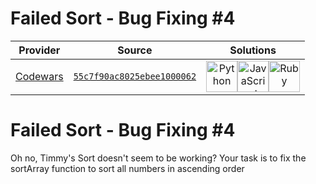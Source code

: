 [_metadata_:generated]: - "true"

# Failed Sort - Bug Fixing #4

<!-- INFO TABLE BEGIN -->

| Provider                                        | Source                                                                               | Solutions                                                                                                                                                                                                                                                                                                                                                                                                                                              |
| :---------------------------------------------: | :----------------------------------------------------------------------------------: | :----------------------------------------------------------------------------------------------------------------------------------------------------------------------------------------------------------------------------------------------------------------------------------------------------------------------------------------------------------------------------------------------------------------------------------------------------: |
| [Codewars](../../../docs/providers/Codewars.md) | [`55c7f90ac8025ebee1000062`](https://www.codewars.com/kata/55c7f90ac8025ebee1000062) | [<img src="https://res.cloudinary.com/rascaltwo/image/upload/v1631924087/python_xzdlti.svg" alt="Python" title="Python" width="50" />](solve.py)[<img src="https://res.cloudinary.com/rascaltwo/image/upload/v1631924076/javascript_ehszr7.svg" alt="JavaScript" title="JavaScript" width="50" />](solve.js)[<img src="https://res.cloudinary.com/rascaltwo/image/upload/v1631924090/ruby_v4klwh.svg" alt="Ruby" title="Ruby" width="50" />](solve.rb) |

<!-- INFO TABLE END -->

<h1>Failed Sort - Bug Fixing #4</h1>
Oh no, Timmy's Sort doesn't seem to be working? Your task is to fix the sortArray function to sort all numbers in ascending order


